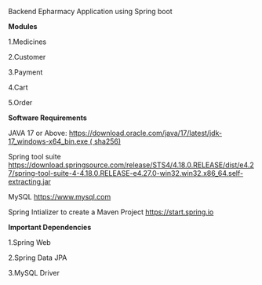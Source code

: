 Backend Epharmacy Application using Spring boot

**Modules**

1.Medicines

2.Customer

3.Payment

4.Cart

5.Order

**Software Requirements**

JAVA 17 or Above:
https://download.oracle.com/java/17/latest/jdk-17_windows-x64_bin.exe ( sha256)

Spring tool suite
https://download.springsource.com/release/STS4/4.18.0.RELEASE/dist/e4.27/spring-tool-suite-4-4.18.0.RELEASE-e4.27.0-win32.win32.x86_64.self-extracting.jar

MySQL
https://www.mysql.com

Spring Intializer to create a Maven Project
https://start.spring.io

**Important Dependencies**

1.Spring Web

2.Spring Data JPA

3.MySQL Driver
